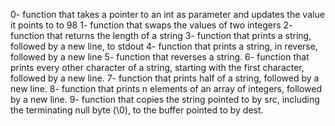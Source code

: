 0- function that takes a pointer to an int as parameter and updates the value it points to to 98
1- function that swaps the values of two integers
2- function that returns the length of a string
3-  function that prints a string, followed by a new line, to stdout
4- function that prints a string, in reverse, followed by a new line
5- function that reverses a string.
6-  function that prints every other character of a string, starting with the first character, followed by a new line.
7- function that prints half of a string, followed by a new line.
8- function that prints n elements of an array of integers, followed by a new line.
9- function that copies the string pointed to by src, including the terminating null byte (\0), to the buffer pointed to by dest.
